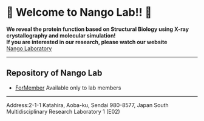 # 🧬 Welcome to Nango Lab!! 🧬

**We reveal the protein function based on Structural Biology using X-ray crystallography and molecular simulation!**<br>
**If you are interested in our research, please watch our website**<br>
[Nango Laboratory](https://www2.tagen.tohoku.ac.jp/lab/nango/html/en/index.html)

---
## Repository of Nango Lab
- [ForMember](https://github.com/NangoLab/ForMember/tree/main) Available only to lab members

---
Address:2-1-1 Katahira, Aoba-ku, Sendai 980-8577, Japan South Multidisciplinary Research Laboratory 1 (E02)
